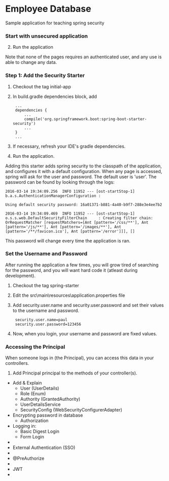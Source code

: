 # Employee Database
Sample application for teaching spring security

### Start with unsecured application

2. Run the application

Note that none of the pages requires an authenticated user, and
any use is able to change any data.

### Step 1: Add the Security Starter

1. Checkout the tag initial-app
2. In build.gradle dependencies block, add

        ...
        dependencies {
            ...
            compile('org.springframework.boot:spring-boot-starter-security')
            ...
        }
        ...

3. If necessary, refresh your IDE's gradle dependencies.
4. Run the application.

Adding this starter adds spring security to the classpath of the
application, and configures it with a default configuration.
When any page is accessed, spring will ask for the user and password.
The default user is 'user'. The password can be found by looking
through the logs:


    2016-03-14 19:34:09.256  INFO 11952 --- [ost-startStop-1] b.a.s.AuthenticationManagerConfiguration :

    Using default security password: 16a01371-b881-4a40-b9f7-288e3e4ee7b2

    2016-03-14 19:34:09.469  INFO 11952 --- [ost-startStop-1] o.s.s.web.DefaultSecurityFilterChain     : Creating filter chain: OrRequestMatcher [requestMatchers=[Ant [pattern='/css/**'], Ant [pattern='/js/**'], Ant [pattern='/images/**'], Ant [pattern='/**/favicon.ico'], Ant [pattern='/error']]], []

This password will change every time the application is ran.


### Set the Username and Password

After running the application a few times, you will grow tired of
searching for the password, and you will want hard code it
(atleast during development).

1. Checkout the tag spring-starter
1. Edit the src\main\resources\application.properties file
2. Add security.user.name and security.user.password and set their
   values to the username and password.

        security.user.name=paul
        security.user.password=123456

3. Now, when you login, your username and password are fixed values.

### Accessing the Principal

When someone logs in (the Principal), you can access this data
in your controllers.

1. Add Principal principal to the methods of your controller(s).





* Add & Explain
  * User (UserDetails)
  * Role (Enum)
  * Authority (GrantedAuthority)
  * UserDetailsService
  * SecurityConfig (WebSecurityConfigurerAdapter)
* Encrypting password in database
  * Authorization  
* Logging in:
  * Basic Digest Login
  * Form Login
* 
* External Authentication (SSO)
* 
* @PreAuthorize
* 
* JWT
*
